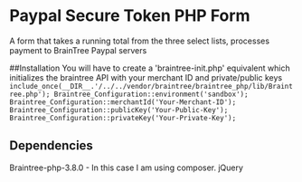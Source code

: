 # Paypal Secure Token PHP Form
A form that takes a running total from the three select lists, processes payment to BrainTree Paypal servers

##Installation
You will have to create a 'braintree-init.php' equivalent which initializes the braintree API with your merchant ID and private/public keys
`
include_once(__DIR__.'/../../vendor/braintree/braintree_php/lib/Braintree.php');
Braintree_Configuration::environment('sandbox');
Braintree_Configuration::merchantId('Your-Merchant-ID');
Braintree_Configuration::publicKey('Your-Public-Key');
Braintree_Configuration::privateKey('Your-Private-Key');`

## Dependencies
Braintree-php-3.8.0 - In this case I am using composer.
jQuery